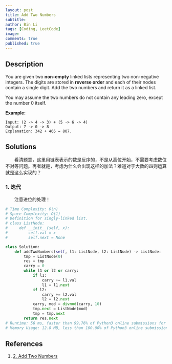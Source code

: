 ```yaml
---
layout: post
title: Add Two Numbers
subtitle: 
author: Bin Li
tags: [Coding, LeetCode]
image: 
comments: true
published: true
---
```


## Description

You are given two **non-empty** linked lists representing two non-negative integers. The digits are stored in **reverse order** and each of their nodes contain a single digit. Add the two numbers and return it as a linked list.

You may assume the two numbers do not contain any leading zero, except the number 0 itself.

**Example:**

```
Input: (2 -> 4 -> 3) + (5 -> 6 -> 4)
Output: 7 -> 0 -> 8
Explanation: 342 + 465 = 807.
```

## Solutions
　　看清题意，这里用链表表示的数是反序的，不是从高位开始，不需要考虑数位不对等问题。再者就是，考虑为什么会出现这样的加法？难道对于大数的四则运算就是这么实现的？

### 1. 迭代
　　注意进位的处理！
```python
# Time Complexity: O(n)
# Space Complexity: O(1)
# Definition for singly-linked list.
# class ListNode:
#     def __init__(self, x):
#         self.val = x
#         self.next = None

class Solution:
    def addTwoNumbers(self, l1: ListNode, l2: ListNode) -> ListNode:
        tmp = ListNode(0)
        res = tmp
        carry = 0
        while l1 or l2 or carry:
            if l1:
                carry += l1.val
                l1 = l1.next
            if l2:
                carry += l2.val
                l2 = l2.next
            carry, mod = divmod(carry, 10)
            tmp.next = ListNode(mod)
            tmp = tmp.next
        return res.next
# Runtime: 56 ms, faster than 99.76% of Python3 online submissions for Add Two Numbers.
# Memory Usage: 12.8 MB, less than 100.00% of Python3 online submissions for Add Two Numbers.
```

## References
1. [2. Add Two Numbers](https://leetcode.com/problems/add-two-numbers/)